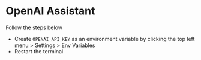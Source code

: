 # OpenAI Assistant

Follow the steps below

* Create `OPENAI_API_KEY` as an environment variable by clicking the top left menu > Settings > Env Variables
* Restart the terminal
